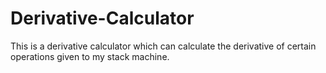 # Derivative-Calculator
This is a derivative calculator which can calculate the derivative of certain operations given to my stack machine.
